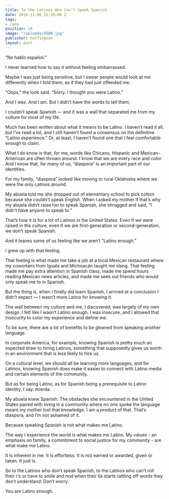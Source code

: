 ```yaml
---
title: To the Latinos Who Can’t Speak Spanish
date: 2016-11-08 15:39:00 Z
tags:
- race
position: 10
image: "/uploads/4500.jpg"
publisher: huffington
layout: post
---
```


“No hablo español.”

I never learned how to say it without feeling embarrassed.

Maybe I was just being sensitive, but I swear people would look at me differently when I told them, as if they had just offended me.

“Oops,” the look said. “Sorry. I thought you were Latino.”

And I was. And I am. But I didn’t have the words to tell them.

I couldn’t speak Spanish — and it was a wall that separated me from my culture for most of my life.

Much has been written about what it means to be Latino. I haven’t read it all, but I’ve read a lot, and I still haven’t found a consensus on the definitive “Latino experience.” Or, at least, I haven’t found one that I feel comfortable enough to claim.

What I do know is that, for me, words like Chicano, Hispanic and Mexican-American are often thrown around. I know that we are every race and color. And I know that, for many of us, “diaspora” is an important part of our identities.

For my family, “diaspora” looked like moving to rural Oklahoma where we were the only Latinos around.

My abuela told me she dropped out of elementary school to pick cotton because she couldn’t speak English. When I asked my mother if that’s why my abuela didn’t raise her to speak Spanish, she shrugged and said, “I didn’t have anyone to speak to.”

That’s how it is for a lot of Latinos in the United States. Even if we were raised in the culture, even if we are first-generation or second-generation, we don’t speak Spanish.

And it leaves some of us feeling like we aren’t “Latino enough.”

I grew up with that feeling.

That feeling is what made me take a job at a local Mexican restaurant where my coworkers from Iguala and Michoacán taught me slang. That feeling made me pay extra attention in Spanish class, made me spend hours reading Mexican news articles, and made me seek out friends who would only speak me to in Spanish.

But the thing is, when I finally did learn Spanish, I arrived at a conclusion I didn’t expect — I wasn’t more Latino for knowing it.

The wall between my culture and me, I discovered, was largely of my own design. I felt like I wasn’t Latino enough. I was insecure, and I allowed that insecurity to color my experience and define me.

To be sure, there are a lot of benefits to be gleaned from speaking another language.

In corporate America, for example, knowing Spanish is pretty much an expected draw to hiring Latinos, something that supposedly gives us worth in an environment that is less likely to hire us.

On a cultural level, we should all be learning more languages, and for Latinos, knowing Spanish does make it easier to connect with Latino media and certain elements of the community.

But as for being Latino, as for Spanish being a prerequisite to Latino identity, I say: mierda.

My abuela knew Spanish. The obstacles she encountered in the United States paired with living in a community where no one spoke the language meant my mother lost that knowledge. I am a product of that. That’s diaspora, and I’m not ashamed of it.

Because speaking Spanish is not what makes me Latino.

The way I experience the world is what makes me Latino. My values - an emphasis on family, a commitment to social justice for my community - are what make me Latino.

It is inherent in me. It is effortless. It is not earned or awarded, given or taken. It just is.

So to the Latinos who don’t speak Spanish, to the Latinos who can’t roll their r’s or have to smile and nod when their tía starts rattling off words they don’t understand: Don’t worry.

You are Latino enough.